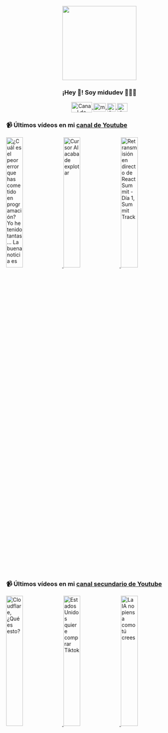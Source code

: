 <p align="center" width="300">
   <img align="center" width="200" src="https://user-images.githubusercontent.com/1561955/106762302-fda9de00-6635-11eb-99be-3ef744e60c0e.png" />
   <h3 align="center">¡Hey 👋! Soy midudev 👨🏻‍💻</h3>
</p>

<p align="center">
   <a href="https://twitch.tv/midudev" target="blank">
    <img align="center" src="https://upload.wikimedia.org/wikipedia/commons/c/ce/Twitch_logo_2019.svg" alt="Canal de Twitch de midudev" height="28px" width="56px" />
  </a>
  <span style="width: 8px;"> </span>
   <a href="https://youtube.com/midudev" target="blank">
    <img align="center" src="https://upload.wikimedia.org/wikipedia/commons/0/09/YouTube_full-color_icon_%282017%29.svg" alt="midudev" height="23px" width="33px" />
  </a>
  <span style="width: 8px;"> </span>
  <a href="https://instagram.com/midu.dev" target="blank">
    <img align="center" src="https://upload.wikimedia.org/wikipedia/commons/e/e7/Instagram_logo_2016.svg" alt="Canal de Instagram de midu.dev" height="23px" width="23px" />
  </a>
  <span style="width: 8px;"> </span>
  <a href="https://twitter.com/midudev" target="blank">
    <img align="center" src="https://upload.wikimedia.org/wikipedia/commons/thumb/6/6f/Logo_of_Twitter.svg/2491px-Logo_of_Twitter.svg.png" alt="Canal de Twitter de midudev" height="23px" width="28px" />
  </a>
</p>

### 📹 Últimos vídeos en mi [canal de Youtube](https://youtube.com/midudev?sub_confirmation=1)

<a href='https://youtu.be/ZNKVIDKSpb4' target='_blank'>
  <img width='30%' src='https://img.youtube.com/vi/ZNKVIDKSpb4/mqdefault.jpg' alt='¿Cuál es el peor error que has cometido en programación?  Yo he tenido tantas... La buena noticia es' />
</a>
<a href='https://youtu.be/Kh0nIhaV1po' target='_blank'>
  <img width='30%' src='https://img.youtube.com/vi/Kh0nIhaV1po/mqdefault.jpg' alt='Cursor AI acaba de explotar' />
</a>
<a href='https://youtu.be/Ge45hWndv34' target='_blank'>
  <img width='30%' src='https://img.youtube.com/vi/Ge45hWndv34/mqdefault.jpg' alt='Retransmisión en directo de React Summit - Día 1, Summit Track' />
</a>

### 📹 Últimos vídeos en mi [canal secundario de Youtube](https://youtube.com/midulive?sub_confirmation=1)

<a href='https://youtu.be/sFpgjAql_zk' target='_blank'>
  <img width='30%' src='https://img.youtube.com/vi/sFpgjAql_zk/mqdefault.jpg' alt='Cloudflare, ¿Qué es esto?' />
</a>
<a href='https://youtu.be/OjAjMkMBA08' target='_blank'>
  <img width='30%' src='https://img.youtube.com/vi/OjAjMkMBA08/mqdefault.jpg' alt='Estados Unidos quiere comprar Tiktok' />
</a>
<a href='https://youtu.be/MJs0esmaf-I' target='_blank'>
  <img width='30%' src='https://img.youtube.com/vi/MJs0esmaf-I/mqdefault.jpg' alt='La IA no piensa como tú crees' />
</a>